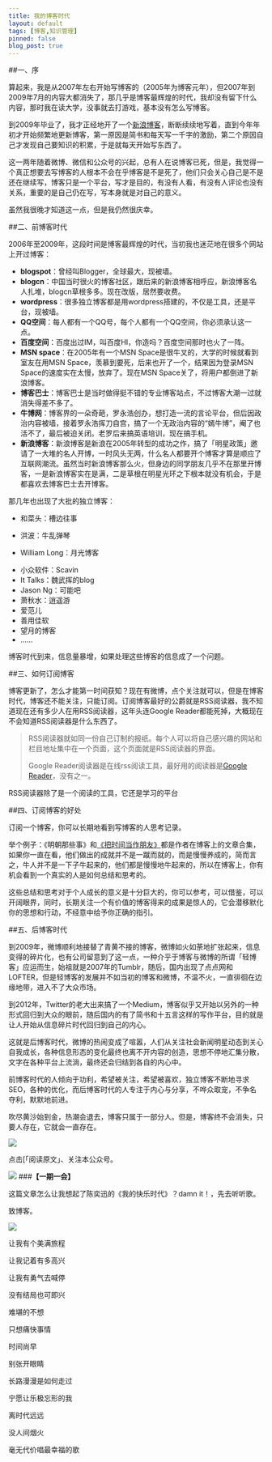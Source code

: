 ```yaml
---
title: 我的博客时代
layout: default
tags: [博客,知识管理]
pinned: false
blog_post: true
---
```





##一、序

算起来，我是从2007年左右开始写博客的（2005年为博客元年），但2007年到2009年7月的内容大都消失了，那几乎是博客最辉煌的时代，我却没有留下什么内容，那时我在读大学，没事就去打游戏，基本没有怎么写博客。

到2009年毕业了，我才正经地开了一个[新浪博客](http://blog.sina.com.cn/cnfeat)，断断续续地写着，直到今年年初才开始频繁地更新博客，第一原因是简书和每天写一千字的激励，第二个原因自己才发现自己要知识的积累，于是就每天开始写东西了。

这一两年随着微博、微信和公众号的兴起，总有人在说博客已死，但是，我觉得一个真正想要去写博客的人根本不会在乎博客是不是死了，他们只会关心自己是不是还在继续写，博客只是一个平台，写才是目的，有没有人看，有没有人评论也没有关系，重要的是自己仍在写，写本身就是对自己的意义。

虽然我很晚才知道这一点，但是我仍然很庆幸。


##二、前博客时代

2006年至2009年，这段时间是博客最辉煌的时代，当初我也迷茫地在很多个网站上开过博客：

- **blogspot**：曾经叫Blogger，全球最大，现被墙。
- **blogcn**：中国当时很火的博客社区，跟后来的新浪博客相呼应，新浪博客名人扎堆，blogcn草根多多。现在改版，居然要收费。
- **wordpress**：很多独立博客都是用wordpress搭建的，不仅是工具，还是平台，现被墙。
- **QQ空间**：每人都有一个QQ号，每个人都有一个QQ空间，你必须承认这一点。
- **百度空间**：百度出过IM，叫百度HI，你造吗？百度空间那时也火了一阵。
-  **MSN space**：在2005年有一个MSN Space是很牛叉的，大学的时候就看到室友在用MSN Space，羡慕到要死，后来也开了一个，结果因为登录MSN Space的速度实在太慢，放弃了。现在MSN Space关了，将用户都倒进了新浪博客。
- **博客巴士**：博客巴士是当时做得挺不错的专业博客站点，不过博客大潮一过就消失得差不多了。
- **牛博网**：博客界的一朵奇葩，罗永浩创办，想打造一流的言论平台，但后因政治内容被墙，接着罗永浩挥刀自宫，搞了一个无政治内容的“嫣牛博”，阉了也活不了，最后被迫关闭。老罗后来搞英语培训，现在搞手机。
- **新浪博客**：新浪博客是新浪在2005年转型的成功之作，搞了「明星政策」邀请了一大堆的名人开博，一时风头无两，什么名人都要开个博客才算是顺应了互联网潮流。虽然当时新浪博客那么火，但身边的同学朋友几乎不在那里开博客，一是新浪博客实在是满，二是草根在明星光环之下根本就没有机会，于是都喜欢去博客巴士去开博客。

那几年也出现了大批的独立博客：

+ 和菜头：槽边往事
- 洪波：牛乱弹琴
* William Long：月光博客
- 小众软件：Scavin
- It Talks：魏武挥的blog
- Jason Ng：可能吧
- 萧秋水：逍遥游
- 爱范儿
- 善用佳软
- 望月的博客
- ……

博客时代到来，信息量暴增，如果处理这些博客的信息成了一个问题。

##三、如何订阅博客

博客更新了，怎么才能第一时间获知？现在有微博，点个关注就可以，但是在博客时代，博客还不能关注，只能订阅。订阅博客最好的公爵就是RSS阅读器，我不知道现在还有多少人在用RSS阅读器，这年头连Google Reader都能死掉，大概现在不会知道RSS阅读器是什么东西了。

>RSS阅读器就如同一份自己订制的报纸。每个人可以将自己感兴趣的网站和栏目地址集中在一个页面，这个页面就是RSS阅读器的界面。
>
>Google Reader阅读器是在线rss阅读工具，最好用的阅读器是[Google Reader](http://baike.baidu.com/link?url=Hv9b0w_A6R1Y0lKGgobLAO-qpqwxXMTiCjavPh3JLi3FWhVLe40D-eArxk8GvzAc)，没有之一。

RSS阅读器除了是一个阅读的工具，它还是学习的平台

##四、订阅博客的好处

订阅一个博客，你可以长期地看到写博客的人思考记录。

举个例子：《明朝那些事》和[《把时间当作朋友》](http://lixiaolai.com/archives/9456.html)都是作者在博客上的文章合集，如果你一直在看，他们做出的成就并不是一蹴而就的，而是慢慢养成的，简而言之，牛人并不是一下子牛起来的，他们都是慢慢地牛起来的，所以在博客上，你有机会看到一个真实的人是如何总结和思考的。

这些总结和思考对于个人成长的意义是十分巨大的，你可以参考，可以借鉴，可以开阔眼界，同时，长期关注一个有价值的博客得来的成果是惊人的，它会潜移默化你的思想和行动，不经意中给予你正确的指引。


##五、后博客时代

到2009年，微博顺利地接替了青黄不接的博客，微博如火如荼地扩张起来，信息变得的碎片化，也有公司留意到了这一点，一种介乎于博客与微博的所谓「轻博客」应运而生，始祖就是2007年的Tumblr，随后，国内出现了点点网和LOFTER，但是轻博客的发展并不如当初的博客和微博，不温不火，一直徘徊在边缘地带，进入不了大众市场。

到2012年，Twitter的老大出来搞了一个Medium，博客似乎又开始以另外的一种形式回归到大众的眼前，随后国内的有了简书和十五言这样的写作平台，目的就是让人开始从信息碎片时代回归到自己的内心。

这就是后博客时代，微博的热闹变成了喧嚣，人们从关注社会新闻明星动态到关心自我成长，各种信息形态的变化最终也离不开内容的创造，思想不停地汇集分散，文字在各种平台上流淌，最终还会归结到各自的内心中。

前博客时代的人倾向于功利，希望被关注，希望被喜欢，独立博客不断地寻求SEO，各种的优化，而后博客时代的人专注于内心与分享，不哗众取宠，不争名夺利，默默地前进。

吹尽黄沙始到金，热潮会退去，博客只属于一部分人。但是，博客终不会消失，只要人存在，它就会一直存在。


![](http://pic.yupoo.com/vankos_v/DISOfpbg/14RuuS.png)

点击[「阅读原文」、关注本公众号。

![](http://pic.yupoo.com/vankos_v/DISOeR5b/3PJ3R.png)
###**【一期一会】**

这篇文章怎么让我想起了陈奕迅的《我的快乐时代》？damn it！，先去听听歌。

致博客。

![](http://cnfeat.qiniudn.com/%E5%9B%BE%E5%83%8F%202014-05-02-17-21-07.png)


让我有个美满旅程

让我记着有多高兴

让我有勇气去喊停

没有结局也可即兴

难堪的不想

只想痛快事情

时间尚早

别张开眼睛

长路漫漫是如何走过

宁愿让乐极忘形的我

离时代远远

没人间烟火

毫无代价唱最幸福的歌
